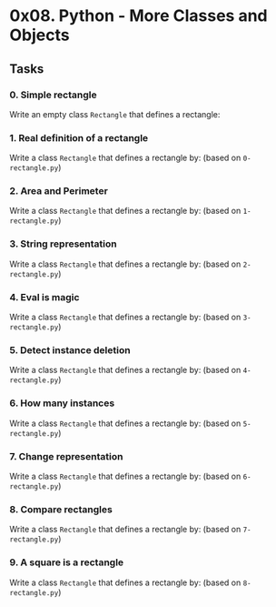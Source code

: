 # 0x08. Python - More Classes and Objects

## Tasks

### 0. Simple rectangle



Write an empty class `Rectangle` that defines a rectangle:



### 1. Real definition of a rectangle



Write a class `Rectangle` that defines a rectangle by: (based on `0-rectangle.py`)


### 2. Area and Perimeter


Write a class `Rectangle` that defines a rectangle by: (based on `1-rectangle.py`)


### 3. String representation


Write a class `Rectangle` that defines a rectangle by: (based on `2-rectangle.py`)



### 4. Eval is magic



Write a class `Rectangle` that defines a rectangle by: (based on `3-rectangle.py`)



### 5. Detect instance deletion


Write a class `Rectangle` that defines a rectangle by: (based on `4-rectangle.py`)


### 6. How many instances


Write a class `Rectangle` that defines a rectangle by: (based on `5-rectangle.py`)



### 7. Change representation


Write a class `Rectangle` that defines a rectangle by: (based on `6-rectangle.py`)


### 8. Compare rectangles



Write a class `Rectangle` that defines a rectangle by: (based on `7-rectangle.py`)



### 9. A square is a rectangle

Write a class `Rectangle` that defines a rectangle by: (based on `8-rectangle.py`)


